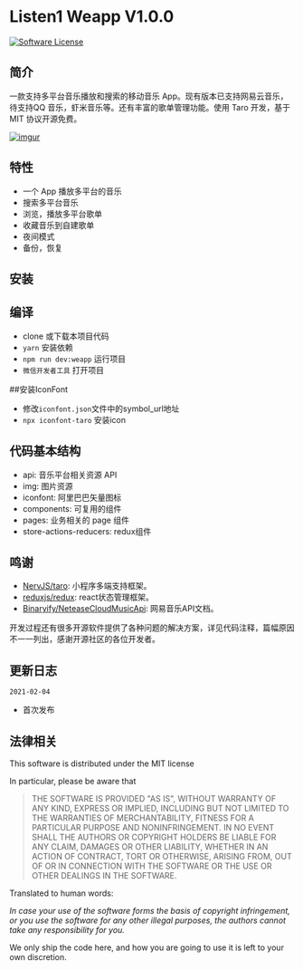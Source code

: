 # Listen1 Weapp V1.0.0

[![Software License](https://img.shields.io/badge/license-MIT-brightgreen.svg)](LICENSE)

## 简介

一款支持多平台音乐播放和搜索的移动音乐 App。现有版本已支持网易云音乐，待支持QQ 音乐，虾米音乐等。还有丰富的歌单管理功能。使用 Taro 开发，基于 MIT 协议开源免费。


[![imgur](https://i.imgur.com/zYyaK92.png)]()

## 特性

- 一个 App 播放多平台的音乐
- 搜索多平台音乐
- 浏览，播放多平台歌单
- 收藏音乐到自建歌单
- 夜间模式
- 备份，恢复

## 安装

## 编译

- clone 或下载本项目代码
- `yarn` 安装依赖
- `npm run dev:weapp` 运行项目
- `微信开发者工具` 打开项目


##安装IconFont

- 修改`iconfont.json`文件中的symbol_url地址
- `npx iconfont-taro` 安装icon

## 代码基本结构

- api: 音乐平台相关资源 API
- img: 图片资源
- iconfont: 阿里巴巴矢量图标
- components: 可复用的组件
- pages: 业务相关的 page 组件
- store-actions-reducers: redux组件

## 鸣谢

- [NervJS/taro](https://github.com/NervJS/taro): 小程序多端支持框架。
- [reduxjs/redux](https://github.com/reduxjs/redux): react状态管理框架。
- [Binaryify/NeteaseCloudMusicApi](https://github.com/Binaryify/NeteaseCloudMusicApi): 网易音乐API文档。

开发过程还有很多开源软件提供了各种问题的解决方案，详见代码注释，篇幅原因不一一列出，感谢开源社区的各位开发者。

## 更新日志


`2021-02-04`

- 首次发布

## 法律相关

This software is distributed under the MIT license

In particular, please be aware that

> THE SOFTWARE IS PROVIDED "AS IS", WITHOUT WARRANTY OF ANY KIND, EXPRESS OR
> IMPLIED, INCLUDING BUT NOT LIMITED TO THE WARRANTIES OF MERCHANTABILITY,
> FITNESS FOR A PARTICULAR PURPOSE AND NONINFRINGEMENT. IN NO EVENT SHALL THE
> AUTHORS OR COPYRIGHT HOLDERS BE LIABLE FOR ANY CLAIM, DAMAGES OR OTHER
> LIABILITY, WHETHER IN AN ACTION OF CONTRACT, TORT OR OTHERWISE, ARISING FROM,
> OUT OF OR IN CONNECTION WITH THE SOFTWARE OR THE USE OR OTHER DEALINGS IN THE
> SOFTWARE.

Translated to human words:

_In case your use of the software forms the basis of copyright infringement, or you use the software for any other illegal purposes, the authors cannot take any responsibility for you._

We only ship the code here, and how you are going to use it is left to your own discretion.

